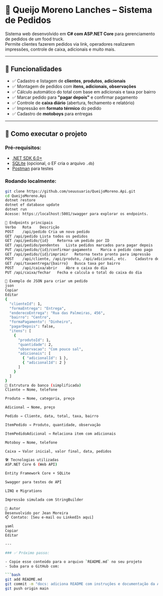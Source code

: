 # 🍔 Queijo Moreno Lanches – Sistema de Pedidos

Sistema web desenvolvido em **C# com ASP.NET Core** para gerenciamento de pedidos de um food truck.  
Permite clientes fazerem pedidos via link, operadores realizarem impressões, controle de caixa, adicionais e muito mais.

---

## 📌 Funcionalidades

- ✅ Cadastro e listagem de **clientes**, **produtos**, **adicionais**
- ✅ Montagem de pedidos com **itens, adicionais, observações**
- ✅ Cálculo automático do total com base em adicionais e taxa por bairro
- ✅ Marcar pedido para **"pagar depois"** e confirmar pagamento
- ✅ Controle de **caixa diário** (abertura, fechamento e relatório)
- ✅ Impressão em **formato térmico** do pedido
- ✅ Cadastro de **motoboys** para entregas

---

## 🚀 Como executar o projeto

### Pré-requisitos:

- [.NET SDK 6.0+](https://dotnet.microsoft.com/en-us/download)
- [SQLite](https://www.sqlite.org/download.html) (opcional, o EF cria o arquivo `.db`)
- [Postman](https://www.postman.com/) para testes

### Rodando localmente:

```bash
git clone https://github.com/seuusuario/QueijoMoreno.Api.git
cd QueijoMoreno.Api
dotnet restore
dotnet ef database update
dotnet run
Acesse: https://localhost:5001/swagger para explorar os endpoints.

🔗 Endpoints principais
Verbo	Rota	Descrição
POST	/api/pedido	Cria um novo pedido
GET	/api/pedido	Lista todos os pedidos
GET	/api/pedido/{id}	Retorna um pedido por ID
GET	/api/pedido/pendentes	Lista pedidos marcados para pagar depois
PUT	/api/pedido/{id}/confirmar-pagamento	Marca o pedido como pago
GET	/api/pedido/{id}/imprimir	Retorna texto pronto para impressão
POST	/api/cliente, /api/produto, /api/adicional, etc.	Cadastro de entidades
GET	/api/taxaentrega/{bairro}	Busca taxa por bairro
POST	/api/caixa/abrir	Abre o caixa do dia
PUT	/api/caixa/fechar	Fecha e calcula o total do caixa do dia

📄 Exemplo de JSON para criar um pedido
json
Copiar
Editar
{
  "clienteId": 1,
  "formaEntrega": "Entrega",
  "enderecoEntrega": "Rua das Palmeiras, 456",
  "bairro": "Centro",
  "formaPagamento": "Dinheiro",
  "pagarDepois": false,
  "itens": [
    {
      "produtoId": 1,
      "quantidade": 2,
      "observacao": "Com pouco sal",
      "adicionais": [
        { "adicionalId": 1 },
        { "adicionalId": 2 }
      ]
    }
  ]
}
🧱 Estrutura do banco (simplificada)
Cliente → Nome, telefone

Produto → Nome, categoria, preço

Adicional → Nome, preço

Pedido → Cliente, data, total, taxa, bairro

ItemPedido → Produto, quantidade, observação

ItemPedidoAdicional → Relaciona item com adicionais

Motoboy → Nome, telefone

Caixa → Valor inicial, valor final, data, pedidos

🛠️ Tecnologias utilizadas
ASP.NET Core 6 (Web API)

Entity Framework Core + SQLite

Swagger para testes de API

LINQ e Migrations

Impressão simulada com StringBuilder

🙌 Autor
Desenvolvido por Jean Moreira
📫 Contato: [Seu e-mail ou LinkedIn aqui]

yaml
Copiar
Editar

---

### ✅ Próximo passo:

- Copie esse conteúdo para o arquivo `README.md` no seu projeto
- Suba para o GitHub com:

```bash
git add README.md
git commit -m "docs: adiciona README com instruções e documentação da API"
git push origin main

